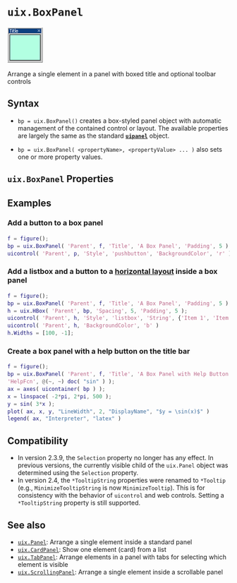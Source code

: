 # `uix.BoxPanel`

![BoxPanel](Images/bigicon_BoxPanel.png "BoxPanel")

Arrange a single element in a panel with boxed title and optional toolbar controls

## Syntax
* `bp = uix.BoxPanel()` creates a box-styled panel object with automatic management of the contained control or layout. The available properties are largely the same as the standard [**`uipanel`**](https://www.mathworks.com/help/matlab/ref/uipanel.html) object.

* `bp = uix.BoxPanel( <propertyName>, <propertyValue> ... )` also sets one or more property values.

## `uix.BoxPanel` Properties


## Examples

### Add a button to a box panel

```matlab
f = figure();
bp = uix.BoxPanel( 'Parent', f, 'Title', 'A Box Panel', 'Padding', 5 );
uicontrol( 'Parent', p, 'Style', 'pushbutton', 'BackgroundColor', 'r' )
``` 

### Add a listbox and a button to a [horizontal layout](uixHBox.md) inside a box panel

```matlab
f = figure();
bp = uix.BoxPanel( 'Parent', f, 'Title', 'A Box Panel', 'Padding', 5 );
h = uix.HBox( 'Parent', bp, 'Spacing', 5, 'Padding', 5 );
uicontrol( 'Parent', h, 'Style', 'listbox', 'String', {'Item 1', 'Item 2'} )
uicontrol( 'Parent', h, 'BackgroundColor', 'b' )
h.Widths = [100, -1];
```

### Create a box panel with a help button on the title bar

```matlab
f = figure();
bp = uix.BoxPanel( 'Parent', f, 'Title', 'A Box Panel with Help Button', ...
'HelpFcn', @(~, ~) doc( "sin" ) );
ax = axes( uicontainer( bp ) );
x = linspace( -2*pi, 2*pi, 500 );
y = sin( 3*x );
plot( ax, x, y, "LineWidth", 2, "DisplayName", "$y = \sin(x)$" )
legend( ax, "Interpreter", "latex" )
```










## Compatibility
* In version 2.3.9, the `Selection` property no longer has any effect. In previous versions, the currently visible child of the `uix.Panel` object was determined using the `Selection` property.
* In version 2.4, the `*TooltipString` properties were renamed to `*Tooltip` (e.g., `MinimizeTooltipString` is now `MinimizeTooltip`). This is for consistency with the behavior of `uicontrol` and web controls. Setting a `*TooltipString` property is still supported.

## See also
* [`uix.Panel`](uixPanel.md): Arrange a single element inside a standard panel
* [`uix.CardPanel`](uixCardPanel.md): Show one element (card) from a list
* [`uix.TabPanel`](uixTabPanel.md): Arrange elements in a panel with tabs for selecting which element is visible
* [`uix.ScrollingPanel`](uixScrollingPanel.md): Arrange a single element inside a scrollable panel